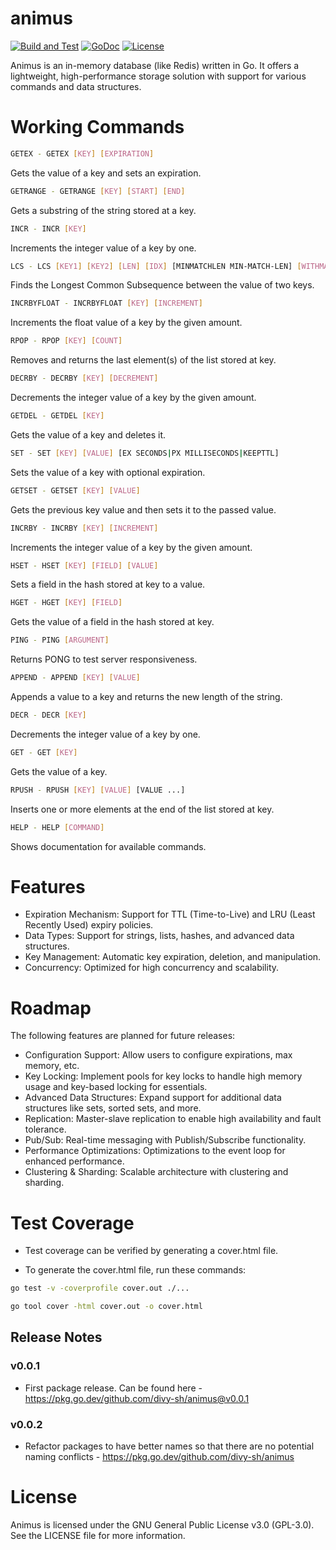 # animus
[![Build and Test](https://github.com/divy-sh/animus/actions/workflows/go.yml/badge.svg)](https://github.com/divy-sh/animus/actions/workflows/go.yml)
[![GoDoc](http://img.shields.io/badge/go-documentation-blue.svg?style=flat-square)](https://godoc.org/github.com/divy-sh/animus)
[![License](https://img.shields.io/badge/License-GNU30GPL-blue?style=flat-square)](https://raw.githubusercontent.com/divy-sh/animus/master/LICENSE)

Animus is an in-memory database (like Redis) written in Go. It offers a lightweight, high-performance storage solution with support for various commands and data structures.

# Working Commands
```bash
GETEX - GETEX [KEY] [EXPIRATION]
```
Gets the value of a key and sets an expiration.
```bash
GETRANGE - GETRANGE [KEY] [START] [END]
```
Gets a substring of the string stored at a key.
```bash
INCR - INCR [KEY]
```
Increments the integer value of a key by one.
```bash
LCS - LCS [KEY1] [KEY2] [LEN] [IDX] [MINMATCHLEN MIN-MATCH-LEN] [WITHMATCHLEN]
```
Finds the Longest Common Subsequence between the value of two keys.
```bash
INCRBYFLOAT - INCRBYFLOAT [KEY] [INCREMENT]
```
Increments the float value of a key by the given amount.
```bash
RPOP - RPOP [KEY] [COUNT]
```
Removes and returns the last element(s) of the list stored at key.
```bash
DECRBY - DECRBY [KEY] [DECREMENT]
```
Decrements the integer value of a key by the given amount.
```bash
GETDEL - GETDEL [KEY]
```
Gets the value of a key and deletes it.
```bash
SET - SET [KEY] [VALUE] [EX SECONDS|PX MILLISECONDS|KEEPTTL]
```
Sets the value of a key with optional expiration.
```bash
GETSET - GETSET [KEY] [VALUE]
```
Gets the previous key value and then sets it to the passed value.
```bash
INCRBY - INCRBY [KEY] [INCREMENT]
```
Increments the integer value of a key by the given amount.
```bash
HSET - HSET [KEY] [FIELD] [VALUE]
```
Sets a field in the hash stored at key to a value.
```bash
HGET - HGET [KEY] [FIELD]
```
Gets the value of a field in the hash stored at key.
```bash
PING - PING [ARGUMENT]
```
Returns PONG to test server responsiveness.
```bash
APPEND - APPEND [KEY] [VALUE]
```
Appends a value to a key and returns the new length of the string.
```bash
DECR - DECR [KEY]
```
Decrements the integer value of a key by one.
```bash
GET - GET [KEY]
```
Gets the value of a key.
```bash
RPUSH - RPUSH [KEY] [VALUE] [VALUE ...]
```
Inserts one or more elements at the end of the list stored at key.
```bash
HELP - HELP [COMMAND]
```
Shows documentation for available commands.

# Features

- Expiration Mechanism: Support for TTL (Time-to-Live) and LRU (Least Recently Used) expiry policies.
- Data Types: Support for strings, lists, hashes, and advanced data structures.
- Key Management: Automatic key expiration, deletion, and manipulation.
- Concurrency: Optimized for high concurrency and scalability.

# Roadmap

The following features are planned for future releases:

- Configuration Support: Allow users to configure expirations, max memory, etc.
- Key Locking: Implement pools for key locks to handle high memory usage and key-based locking for essentials.
- Advanced Data Structures: Expand support for additional data structures like sets, sorted sets, and more.
- Replication: Master-slave replication to enable high availability and fault tolerance.
- Pub/Sub: Real-time messaging with Publish/Subscribe functionality.
- Performance Optimizations: Optimizations to the event loop for enhanced performance.
- Clustering & Sharding: Scalable architecture with clustering and sharding.


# Test Coverage
- Test coverage can be verified by generating a cover.html file.

- To generate the cover.html file, run these commands:
```bash
go test -v -coverprofile cover.out ./...
```
```bash
go tool cover -html cover.out -o cover.html
```

## Release Notes

### v0.0.1

- First package release. Can be found here - https://pkg.go.dev/github.com/divy-sh/animus@v0.0.1

### v0.0.2
- Refactor packages to have better names so that there are no potential naming conflicts - https://pkg.go.dev/github.com/divy-sh/animus

# License

Animus is licensed under the GNU General Public License v3.0 (GPL-3.0). See the LICENSE file for more information.